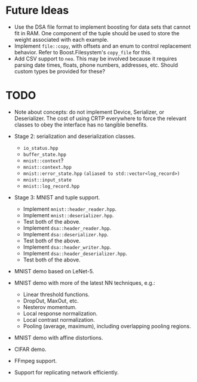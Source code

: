<!--
  ** File Name: README.md
  ** Author:    Aditya Ramesh
  ** Date:      06/30/2014
  ** Contact:   _@adityaramesh.com
-->

# Future Ideas

- Use the DSA file format to implement boosting for data sets that cannot fit in
RAM. One component of the tuple should be used to store the weight associated
with each example.
- Implement `file::copy`, with offsets and an enum to control replacement
behavior. Refer to Boost.Filesystem's `copy_file` for this.
- Add CSV support to `neo`. This may be involved because it requires parsing
date times, floats, phone numbers, addresses, etc. Should custom types be
provided for these?

# TODO

- Note about concepts: do not implement Device, Serializer, or Deserializer. The
cost of using CRTP everywhere to force the relevant classes to obey the
interface has no tangible benefits.

- Stage 2: serialization and deserialization classes.
    - `io_status.hpp`
    - `buffer_state.hpp`
    - `mnist::context`?
    - `mnist::context.hpp`
    - `mnist::error_state.hpp` `(aliased to std::vector<log_record>)`
    - `mnist::input_state`
    - `mnist::log_record.hpp`

- Stage 3: MNIST and tuple support.
    - Implement `mnist::header_reader.hpp`.
    - Implement `mnist::deserializer.hpp`.
    - Test both of the above.
    - Implement `dsa::header_reader.hpp`.
    - Implement `dsa::deserializer.hpp`.
    - Test both of the above.
    - Implement `dsa::header_writer.hpp`.
    - Implement `dsa::header_deserializer.hpp`.
    - Test both of the above.

- MNIST demo based on LeNet-5.
- MNIST demo with more of the latest NN techniques, e.g.:
    - Linear threshold functions.
    - DropOut, MaxOut, etc.
    - Nesterov momentum.
    - Local response normalization.
    - Local contrast normalization.
    - Pooling (average, maximum), including overlapping pooling regions.
- MNIST demo with affine distortions.
- CIFAR demo.
- FFmpeg support.
- Support for replicating network efficiently.
